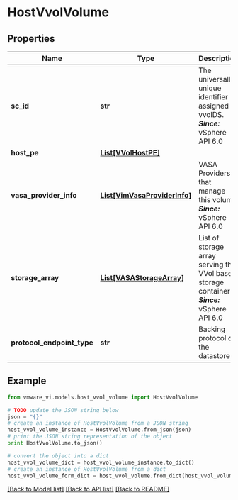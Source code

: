 # HostVvolVolume


## Properties
Name | Type | Description | Notes
------------ | ------------- | ------------- | -------------
**sc_id** | **str** | The universally unique identifier assigned to vvolDS.  ***Since:*** vSphere API 6.0  | 
**host_pe** | [**List[VVolHostPE]**](VVolHostPE.md) |  | [optional] 
**vasa_provider_info** | [**List[VimVasaProviderInfo]**](VimVasaProviderInfo.md) | VASA Providers that manage this volume  ***Since:*** vSphere API 6.0  | [optional] 
**storage_array** | [**List[VASAStorageArray]**](VASAStorageArray.md) | List of storage array serving this VVol based storage container  ***Since:*** vSphere API 6.0  | [optional] 
**protocol_endpoint_type** | **str** | Backing protocol of the datastore  | [optional] 

## Example

```python
from vmware_vi.models.host_vvol_volume import HostVvolVolume

# TODO update the JSON string below
json = "{}"
# create an instance of HostVvolVolume from a JSON string
host_vvol_volume_instance = HostVvolVolume.from_json(json)
# print the JSON string representation of the object
print HostVvolVolume.to_json()

# convert the object into a dict
host_vvol_volume_dict = host_vvol_volume_instance.to_dict()
# create an instance of HostVvolVolume from a dict
host_vvol_volume_form_dict = host_vvol_volume.from_dict(host_vvol_volume_dict)
```
[[Back to Model list]](../README.md#documentation-for-models) [[Back to API list]](../README.md#documentation-for-api-endpoints) [[Back to README]](../README.md)


